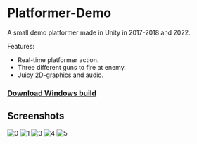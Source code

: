 # Platformer-Demo
 
A small demo platformer made in Unity in 2017-2018 and 2022.

Features:
- Real-time platformer action.
- Three different guns to fire at enemy.
- Juicy 2D-graphics and audio.

### [Download Windows build](https://github.com/andreaswitzen/Platformer-Demo/releases/download/v1.0.0/Platformer-Demo-Build.v1.0.0.zip)

## Screenshots

![0](https://user-images.githubusercontent.com/6855253/193433083-cec56e6d-1e5b-4a3e-8fdf-352745941671.png)
![1](https://user-images.githubusercontent.com/6855253/193433084-e82ee961-7f74-48e2-b2b3-88e0a80a0b23.png)
![3](https://user-images.githubusercontent.com/6855253/193433091-771ab96c-1bea-40f2-9794-fa9b162d5cd5.png)
![4](https://user-images.githubusercontent.com/6855253/193433092-ba08c19d-e114-4d51-8381-6bbb625e6dae.png)
![5](https://user-images.githubusercontent.com/6855253/193433093-87563e09-46b5-4729-a355-b68d323bb21e.png)
